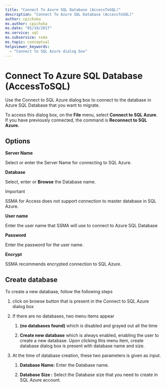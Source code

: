 ```yaml
---
title: "Connect To Azure SQL Database (AccessToSQL)"
description: "Connect To Azure SQL Database (AccessToSQL)"
author: cpichuka
ms.author: cpichuka
ms.date: "01/19/2017"
ms.service: sql
ms.subservice: ssma
ms.topic: conceptual
helpviewer_keywords:
  - "Connect to SQL Azure dialog box"
---
```

# Connect To Azure SQL Database (AccessToSQL)
Use the Connect to SQL Azure dialog box to connect to the database in Azure SQL Database that you want to migrate.  
  
To access this dialog box, on the **File** menu, select **Connect to SQL Azure**. If you have previously connected, the command is **Reconnect to SQL Azure.**  
  
## Options  
**Server Name**  
  
Select or enter the Server Name for connecting to SQL Azure.  
  
**Database**  
  
Select, enter or **Browse** the Database name.  
  
> [!IMPORTANT]  
> SSMA for Access does not support connection to master database in SQL Azure.  
  
**User name**  
  
Enter the user name that SSMA will use to connect to Azure SQL Database  
  
**Password**  
  
Enter the password for the user name.  
  
**Encrypt**  
  
SSMA recommends encrypted connection to SQL Azure.  
  
## Create database  
To create a new database, follow the following steps  
  
1.  click on browse button that is present in the Connect to SQL Azure dialog box  
  
2.  If there are no databases, two menu items appear  
  
    1.  **(no databases found)** which is disabled and grayed out all the time  
  
    2.  **Create new database** which is always enabled, enabling the user to create a new database. Upon clicking this menu item, create database dialog box is present with database name and size.  
  
3.  At the time of database creation, these two parameters is given as input.  
  
    1.  **Database Name:** Enter the Database name.  
  
    2.  **Database Size   :** Select the Database size that you need to create in SQL Azure account.  
  
